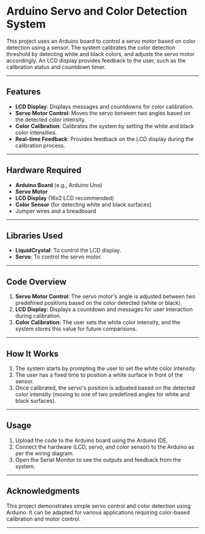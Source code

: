 # **Arduino Servo and Color Detection System**

This project uses an Arduino board to control a servo motor based on color detection using a sensor. The system calibrates the color detection threshold by detecting white and black colors, and adjusts the servo motor accordingly. An LCD display provides feedback to the user, such as the calibration status and countdown timer.

---

## **Features**
- **LCD Display**: Displays messages and countdowns for color calibration.
- **Servo Motor Control**: Moves the servo between two angles based on the detected color intensity.
- **Color Calibration**: Calibrates the system by setting the white and black color intensities.
- **Real-time Feedback**: Provides feedback on the LCD display during the calibration process.

---

## **Hardware Required**
- **Arduino Board** (e.g., Arduino Uno)
- **Servo Motor**
- **LCD Display** (16x2 LCD recommended)
- **Color Sensor** (for detecting white and black surfaces)
- Jumper wires and a breadboard

---

## **Libraries Used**
- **LiquidCrystal**: To control the LCD display.
- **Servo**: To control the servo motor.

---

## **Code Overview**
1. **Servo Motor Control**: The servo motor's angle is adjusted between two predefined positions based on the color detected (white or black).
2. **LCD Display**: Displays a countdown and messages for user interaction during calibration.
3. **Color Calibration**: The user sets the white color intensity, and the system stores this value for future comparisons.

---

## **How It Works**
1. The system starts by prompting the user to set the white color intensity.
2. The user has a fixed time to position a white surface in front of the sensor.
3. Once calibrated, the servo's position is adjusted based on the detected color intensity (moving to one of two predefined angles for white and black surfaces).

---

## **Usage**
1. Upload the code to the Arduino board using the Arduino IDE.
2. Connect the hardware (LCD, servo, and color sensor) to the Arduino as per the wiring diagram.
3. Open the Serial Monitor to see the outputs and feedback from the system.

---

## **Acknowledgments**
This project demonstrates simple servo control and color detection using Arduino. It can be adapted for various applications requiring color-based calibration and motor control.

---

